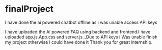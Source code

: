 # finalProject

I have done the ai powered chatbot offline as i was unable access API keys

I have uploaded the AI powered FAQ using backend and frontend.I have uploaded app.js,App.css and server.js...Due to API keys i Was unable finish my project otherwise I could have done it
Thank you for great internship.
